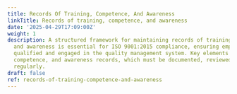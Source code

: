 ```yaml
---
title: Records Of Training, Competence, And Awareness
linkTitle: Records of training, competence, and awareness
date: '2025-04-29T17:09:00Z'
weight: 1
description: A structured framework for maintaining records of training, competence,
  and awareness is essential for ISO 9001:2015 compliance, ensuring employees are
  qualified and engaged in the quality management system. Key elements include training,
  competence, and awareness records, which must be documented, reviewed, and updated
  regularly.
draft: false
ref: records-of-training-competence-and-awareness
---
```


